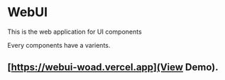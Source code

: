 # WebUI

This is the web application for UI components

Every components have a varients.

##  [https://webui-woad.vercel.app](View Demo).

